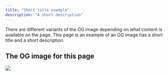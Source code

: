 ```yaml
---
title: "Short title example"
description: "A short description"
---
```


There are different variants of the OG image depending on what content is
available on the page. This page is an example of an OG image has a short title
and a short description.

## The OG image for this page

<img src="./index.png"  />
